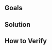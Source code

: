 ## Goals


## Solution
<!--
  * Don't forget tests!
  * Include noteworthy risks.
-->



## How to Verify
<!-- Give step by step instructions. -->



<!-- Include a TODO checklist here if you are not done yet. -->
<!--
## To Do

- [x] Write tests.
- [ ] Update documentation.
-->
